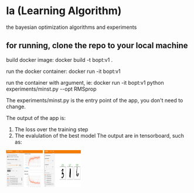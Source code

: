 # la (Learning Algorithm)
the bayesian optimization algorithms and experiments

## for running, clone the repo to your local machine
build docker image:
docker build -t bopt:v1 . 

run the docker container:
docker run -it bopt:v1 

run the container with argument, ie:
docker run -it bopt:v1 python experiments/minst.py --opt RMSprop

The experiments/minst.py is the entry point of the app, you don't need to change. 

The output of the app is:
1. The loss over the training step
2. The evalulation of the best model
The output are in tensorboard, such as:


<img src="https://github.com/zzh237/la/blob/main/docs/result_exp_1.jpg" width="100" height="100">

<img src="https://github.com/zzh237/la/blob/main/docs/result_exp_2.jpg" width="100" height="100">



